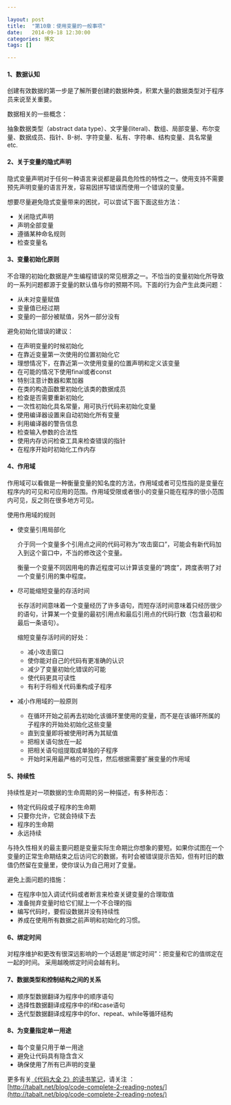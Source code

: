 ```yaml
---

layout: post
title:  "第10章：使用变量的一般事项"
date:   2014-09-18 12:30:00
categories: 博文
tags: []

---
```




#### 1、数据认知

创建有效数据的第一步是了解所要创建的数据种类，积累大量的数据类型对于程序员来说至关重要。

数据相关的一些概念：

抽象数据类型（abstract data type）、文字量(literal)、数组、局部变量、布尔变量、数据成员、指针、B-树、字符变量、私有、字符串、结构变量、具名常量 etc.


#### 2、关于变量的隐式声明

隐式变量声明对于任何一种语言来说都是最具危险性的特性之一。使用支持不需要预先声明变量的语言开发，容易因拼写错误而使用一个错误的变量。

想要尽量避免隐式变量带来的困扰，可以尝试下面下面这些方法：

* 关闭隐式声明
* 声明全部变量
* 遵循某种命名规则
* 检查变量名


#### 3、变量初始化原则

不合理的初始化数据是产生编程错误的常见根源之一。不恰当的变量初始化所导致的一系列问题都源于变量的默认值与你的预期不同。下面的行为会产生此类问题：

* 从未对变量赋值
* 变量值已经过期
* 变量的一部分被赋值，另外一部分没有

避免初始化错误的建议：

* 在声明变量的时候初始化
* 在靠近变量第一次使用的位置初始化它
* 理想情况下，在靠近第一次使用变量的位置声明和定义该变量
* 在可能的情况下使用final或者const
* 特别注意计数器和累加器
* 在类的构造函数里初始化该类的数据成员
* 检查是否需要重新初始化
* 一次性初始化具名常量，用可执行代码来初始化变量
* 使用编译器设置来自动初始化所有变量
* 利用编译器的警告信息
* 检查输入参数的合法性
* 使用内存访问检查工具来检查错误的指针
* 在程序开始时初始化工作内存


#### 4、作用域


作用域可以看做是一种衡量变量的知名度的方法，作用域或者可见性指的是变量在程序内的可见和可应用的范围。作用域受限或者很小的变量只能在程序的很小范围内可见，反之则在很多地方可见。

使用作用域的规则

* 使变量引用局部化
	
	介于同一个变量多个引用点之间的代码可称为“攻击窗口”，可能会有新代码加入到这个窗口中，不当的修改这个变量。

	衡量一个变量不同因用电的靠近程度可以计算该变量的“跨度”，跨度表明了对一个变量引用的集中程度。
	
* 尽可能缩短变量的存活时间

	长存活时间意味着一个变量经历了许多语句，而短存活时间意味着只经历很少的语句，计算某一个变量的最初引用点和最后引用点的代码行数（包含最初和最后一条语句）。
	
	缩短变量存活时间的好处：

	* 减小攻击窗口
	* 使你能对自己的代码有更准确的认识
	* 减少了变量初始化错误的可能
	* 使代码更具可读性
	* 有利于将相关代码重构成子程序
	
* 减小作用域的一般原则
	
	* 在循环开始之前再去初始化该循环里使用的变量，而不是在该循环所属的子程序的开始处初始化这些变量
	* 直到变量即将被使用时再为其赋值
	* 把相关语句放在一起
	* 把相关语句组提取成单独的子程序
	* 开始时采用最严格的可见性，然后根据需要扩展变量的作用域
	

#### 5、持续性


持续性是对一项数据的生命周期的另一种描述，有多种形态：

* 特定代码段或子程序的生命期
* 只要你允许，它就会持续下去
* 程序的生命期
* 永远持续

与持久性相关的最主要问题是变量实际生命期比你想象的要短。如果你试图在一个变量的正常生命期结束之后访问它的数据，有时会被错误提示告知，但有时旧的数值仍然留在变量里，使你误认为自己用对了变量。

避免上面问题的措施：

* 在程序中加入调试代码或者断言来检查关键变量的合理取值
* 准备抛弃变量时给它们赋上一个不合理的指
* 编写代码时，要假设数据并没有持续性
* 养成在使用所有数据之前声明和初始化的习惯。 


#### 6、绑定时间

对程序维护和更改有很深远影响的一个话题是“绑定时间”：把变量和它的值绑定在一起的时间。 采用越晚绑定时间会越有利。


#### 7、数据类型和控制结构之间的关系


* 顺序型数据翻译为程序中的顺序语句
* 选择性数据翻译成程序中的if和case语句
* 迭代型数据翻译成程序中的for、repeat、while等循环结构


#### 8、为变量指定单一用途

* 每个变量只用于单一用途
* 避免让代码具有隐含含义
* 确保使用了所有已声明的变量



更多有关[《代码大全 2》的读书笔记](http://tabalt.net/blog/code-complete-2-reading-notes/)，请关注 ：  
[http://tabalt.net/blog/code-complete-2-reading-notes/](http://tabalt.net/blog/code-complete-2-reading-notes/)




